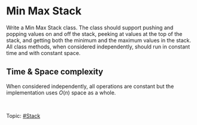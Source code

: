 # Min Max Stack

Write a Min Max Stack class. The class should support pushing and popping values on and off
the stack, peeking at values at the top of the stack, and getting both the minimum and the maximum
values in the stack. All class methods, when considered independently, should run in constant time
and with constant space.

## Time & Space complexity

When considered independently, all operations are constant but the implementation uses $O(n)$ space
as a whole.

</br>

Topic: [#Stack]()
